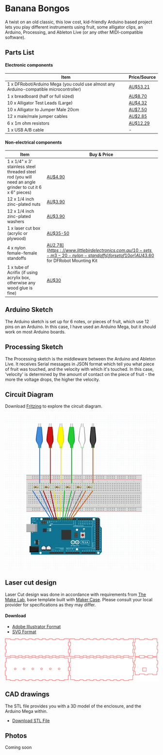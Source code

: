 # Banana Bongos

A twist on an old classic, this low cost, kid-friendly Arduino based project lets you play different instruments using fruit, some alligator clips, an Arduino, Processing, and Ableton Live (or any other MIDI-compatible software).

## Parts List
#### Electronic components

|Item|Price/Source|
|--|--|
| 1 x DFRobot/Arduino Mega (you could use almost any Arduino-compatible microcontroller)| [AU$53.21](https://www.littlebirdelectronics.com.au/dfrobot-mega-2560-v3.0-arduino-mega-2560-r3-compat) |
| 1 x breadboard (half or full sized) | [AU$8.70](https://www.littlebirdelectronics.com.au/full-sized-breadboard) |
| 10 x Alligator Test Leads (Large) | [AU$4.32](https://www.littlebirdelectronics.com.au/alligator-test-leads-multicolored-10-pack) |
10 x Alligator to Jumper Male 20cm | [AU$7.50](https://www.littlebirdelectronics.com.au/alligator-to-jumper-male-20cm-10-pin) |
12 x male/male jumper cables | [AU$2.85](https://www.littlebirdelectronics.com.au/premium-male-male-jumper-wires-20-x-6-150mm) |
6 x 1m ohm resistors | [AU$12.29](https://www.littlebirdelectronics.com.au/resistor-kit-1-4w-500-total) |
1 x USB A/B cable | - |

#### Non-electrical components

|Item|Buy & Price|
|--|--|
1 x 1/4" x 3' stainless steel threaded steel rod (you will need an angle grinder to cut it 6 x 6" pieces) | [AU$4.90](http://www.anzor.com.au/stainless-steel-threaded-rod-studs-allthread/unc-threaded-rod/no-group-selected/114-x-3ft-316-threaded-rod/product) |
12 x 1/4 inch zinc-plated nuts | [AU$3.90](https://www.bunnings.com.au/zenith-1-4-zinc-plated-nyloc-nuts-20-pack_p2420269) |
12 x 1/4 inch zinc-plated washers | [AU$3.90](https://www.bunnings.com.au/zenith-1-4-zinc-plated-machine-washer-45-pack_p2420281) |
1 x laser cut box (acrylic or plywood) | [AU$35-50](http://themakelab.com)|
4 x nylon female-female standoffs | [AU$2.78](https://www.littlebirdelectronics.com.au/10-sets-m3-20-nylon-standoffs) for set of 10 or [AU$43.60](https://www.littlebirdelectronics.com.au/mounting-kit-standoffs) for DFRobot Mounting Kit |
1 x tube of Acrifix (if using acrylix box, otherwise any wood glue is fine) | [AU$30](https://www.pacwestcorp.com.au/acrifix-uv-glue/) |

## Arduino Sketch
The Arduino sketch is set up for 6 notes, or pieces of fruit, which use 12 pins on an Arduino. In this case, I have used an Arduino Mega, but it should work on most Arduino boards.

## Processing Sketch
The Processing sketch is the middleware between the Arduino and Ableton Live. It receives Serial messages in JSON format which tell you what piece of fruit was touched, and the velocity with which it's touched. In this case, 'velocity' is determined by the amount of contact on the piece of fruit - the more the voltage drops, the higher the velocity.

## Circuit Diagram
Download [Fritzing](http://fritzing.org/) to explore the circuit diagram.

![Fritzing](https://github.com/struct78/banana-bongos/raw/develop/images/fritzing.png)

## Laser cut design
Laser Cut design was done in accordance with requirements from [The Make Lab](http://themakelab.com), base template built with [Maker Case](http://makercase.com). Please consult your local provider for specifications as they may differ.

#### Download
+ [Adobe Illustrator Format](https://github.com/struct78/banana-bongos/raw/develop/laser-cut/box.ai)
+ [SVG Format](https://github.com/struct78/banana-bongos/raw/develop/laser-cut/box.svg)

![Laser Cut](https://github.com/struct78/banana-bongos/raw/develop/images/box.png)

## CAD drawings
The STL file provides you with a 3D model of the enclosure, and the Arduino Mega within.

+ [Download STL File](https://github.com/struct78/banana-bongos/raw/develop/cad/Banana%20Bongos%20Box.stl)

## Photos
Coming soon
